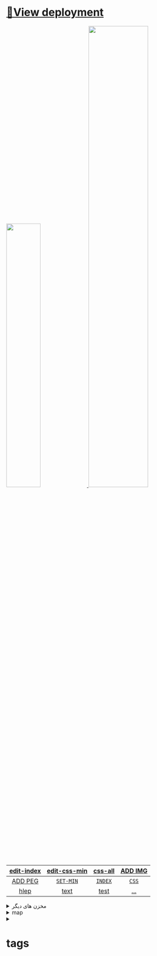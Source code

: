 # [🚀View deployment](https://panisa-cake.github.io/)

<a href="#">
<img width="42.2%" src="https://github-readme-stats.vercel.app/api/top-langs/?username=panisa-cake&&title_color=&icon_color=63a2ff&text_color=fff&bg_color=0A0A0A&hide=css#%2Chtml&layout=compact" />
<img width="55.8%" src="https://github-readme-stats.vercel.app/api?username=panisa-cake&&show_icons=true&title_color=&icon_color=63a2ff&text_color=ffffff&bg_color=0A0A0A&hide=contribs" />
</a>
<br />
<br />
<div align="rtl">
  
  
|[edit-index](https://github.com/panisa-cake/panisa-cake.github.io/edit/main/index.html)|[edit-css-min](https://github.com/panisa-cake/panisa-cake.github.io/edit/main/css/panisa.css)|[css-all](https://github.com/panisa-cake/panisa-cake.github.io/tree/main/css/)|[ADD IMG](https://github.com/panisa-cake/panisa-cake.github.io/upload/main/images)|
|:---:|:---:|:---:|:---:|
|[ADD PEG](https://github.com/panisa-cake/panisa-cake.github.io/new/main/p/)|[`SET-MIN`](set.html)|[`INDEX`](index.html)|[`CSS`](css/panisa.css)|
|[hlep]()|[text]()|[test]()|[...]()|

</div>
<!--<img width="40%" src="https://github-readme-stats.vercel.app/api/top-langs/?username=panisa-cake&title_color=79ff97&icon_color=63a2ff&text_color=fff&bg_color=151515&hide=css%2Chtml&layout=compact" /><img width="40%" src="https://github-readme-stats.vercel.app/api?username=panisa-cake&&show_icons=true&title_color=79ff97&icon_color=63a2ff&text_color=ffffff&bg_color=151515&hide=contribs" />-->

<details>
<summary> مخزن های دیگر</summary>
<a href="https://github.com/panisa-cake/">panisa-cake</a>
<br />
<a href="https://github.com/panisa-cake/panisa-cake/">panisa-cake-2</a>
<br />
<a href="https://github.com/panisa-cake/img">panisa-cake-img</a>
</details>
<details>
  <summary>map</summary>

```
panisa-cake.github.io/
├── css/
│   ├──
│   ├──
│   ├──
│   ├──
│   ├──
│   └──
├── js/
│   ├──
│   ├──
│   ├──
│   └──
└── fonts/
```
</details>
<details>
<summary><h1>tags</h1></summary>
<details>
<summary><h1><a href="https://github.com/panisa-cake/panisa-cake.github.io/tree/main/markdown" > OPEN </a>-markdown</h1></summary>
<h1><a href="README.md" > OPEN </a>README.md</h1>
<h1><a href="link_folder_font_icons.md" > OPEN </a>-link_folder_font_icons</h1>
<h1><a href="استایل عکس تمام صحفه.md" > OPEN </a>-استایل عکس تمام صحفه</h1>
<h1><a href="مرکز قراردادن.md" > OPEN </a>-مرکز قراردادن</h1>
</details>
</details>
